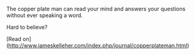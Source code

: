The copper plate man can read your mind and answers your questions without ever speaking a word.

Hard to believe? 

[Read on] (http://www.jameskelleher.com/index.php/journal/copperplateman.html)
